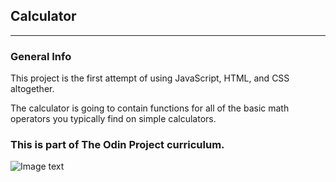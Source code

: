 ## Calculator
***
### General Info

This project is the first attempt of using JavaScript, HTML, and CSS altogether.

The calculator is going to contain functions for all of the basic math operators you typically find on simple calculators.

### This is part of The Odin Project curriculum.
![Image text](https://www.theodinproject.com/assets/odin-logo-2d729f16279e9fc3b58ce847eacf07f883bdfc95eb23bb5064ed59d36ef551d6.svg)

